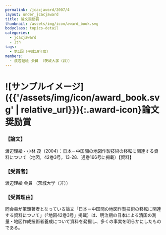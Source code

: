 ```yaml
---
permalink: /jcacjaward/2007/4
layout: under_jcacjaward
title: 論文奨励賞
thumbnail: /assets/img/icon/award_book.svg
bodyclass: topics-detail
categories:
  - jcacjaward
  - 1th
tags:
  - 第1回（平成19年度）
members:
  - 渡辺理絵 会員 （茨城大学（非））
---
```


# ![サンプルイメージ]({{'/assets/img/icon/award_book.svg' | relative_url}}){:.award-icon}論文奨励賞

### 【論文】

渡辺理絵・小林 茂（2004）：日本－中国間の地図作製技術の移転に関連する資料について（地図，42巻3号，13-28．通巻166号に掲載）【資料】

### 【受賞者】

渡辺理絵 会員 （茨城大学（非））

### 【受賞理由】

同会員が筆頭著者となっている論文「日本－中国間の地図作製技術の移転に関連する資料について」（「地図42巻3号」掲載）は、明治期の日本による清国の測量・地図作成技術者養成について資料を発掘し、多くの事実を明らかにしたものである。
